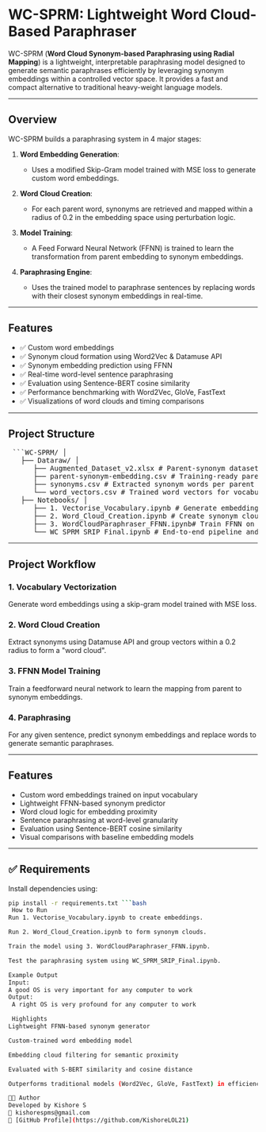 #  WC-SPRM: Lightweight Word Cloud-Based Paraphraser

WC-SPRM (**Word Cloud Synonym-based Paraphrasing using Radial Mapping**) is a lightweight, interpretable paraphrasing model designed to generate semantic paraphrases efficiently by leveraging synonym embeddings within a controlled vector space. It provides a fast and compact alternative to traditional heavy-weight language models.

---

##  Overview

WC-SPRM builds a paraphrasing system in 4 major stages:

1. **Word Embedding Generation**: 
   - Uses a modified Skip-Gram model trained with MSE loss to generate custom word embeddings.

2. **Word Cloud Creation**: 
   - For each parent word, synonyms are retrieved and mapped within a radius of 0.2 in the embedding space using perturbation logic.

3. **Model Training**: 
   - A Feed Forward Neural Network (FFNN) is trained to learn the transformation from parent embedding to synonym embeddings.

4. **Paraphrasing Engine**: 
   - Uses the trained model to paraphrase sentences by replacing words with their closest synonym embeddings in real-time.

---

##  Features

- ✅ Custom word embeddings
- ✅ Synonym cloud formation using Word2Vec & Datamuse API
- ✅ Synonym embedding prediction using FFNN
- ✅ Real-time word-level sentence paraphrasing
- ✅ Evaluation using Sentence-BERT cosine similarity
- ✅ Performance benchmarking with Word2Vec, GloVe, FastText
- ✅ Visualizations of word clouds and timing comparisons

---

##  Project Structure

<pre lang="markdown"> ```WC-SPRM/ │
   ├── Dataraw/ │ 
      ├── Augmented_Dataset_v2.xlsx # Parent-synonym dataset with labels │
      ├── parent-synonym-embedding.csv # Training-ready parent-synonym embeddings │
      ├── synonyms.csv # Extracted synonym words per parent │ 
      └── word_vectors.csv # Trained word vectors for vocabulary │
   ├── Notebooks/ │
      ├── 1. Vectorise_Vocabulary.ipynb # Generate embeddings using modified Skip-gram │ 
      ├── 2. Word_Cloud_Creation.ipynb # Create synonym clouds using vector radius │ 
      ├── 3. WordCloudParaphraser_FFNN.ipynb# Train FFNN on word cloud data │ 
      └── WC_SPRM_SRIP_Final.ipynb # End-to-end pipeline and evaluation ``` </pre>


---

##  Project Workflow

### 1. Vocabulary Vectorization
Generate word embeddings using a skip-gram model trained with MSE loss.

### 2. Word Cloud Creation
Extract synonyms using Datamuse API and group vectors within a 0.2 radius to form a "word cloud".

### 3. FFNN Model Training
Train a feedforward neural network to learn the mapping from parent to synonym embeddings.

### 4. Paraphrasing
For any given sentence, predict synonym embeddings and replace words to generate semantic paraphrases.

---

##  Features

- Custom word embeddings trained on input vocabulary
- Lightweight FFNN-based synonym predictor
- Word cloud logic for embedding proximity
- Sentence paraphrasing at word-level granularity
- Evaluation using Sentence-BERT cosine similarity
- Visual comparisons with baseline embedding models

---

## ✅ Requirements

Install dependencies using:

```bash
pip install -r requirements.txt ```bash
 How to Run
Run 1. Vectorise_Vocabulary.ipynb to create embeddings.

Run 2. Word_Cloud_Creation.ipynb to form synonym clouds.

Train the model using 3. WordCloudParaphraser_FFNN.ipynb.

Test the paraphrasing system using WC_SPRM_SRIP_Final.ipynb.

Example Output
Input:
A good OS is very important for any computer to work
Output:
 A right OS is very profound for any computer to work

 Highlights
Lightweight FFNN-based synonym generator

Custom-trained word embedding model

Embedding cloud filtering for semantic proximity

Evaluated with S-BERT similarity and cosine distance

Outperforms traditional models (Word2Vec, GloVe, FastText) in efficiency

🧑‍💻 Author
Developed by Kishore S
📧 kishorespms@gmail.com
🔗 [GitHub Profile](https://github.com/KishoreLOL21)
